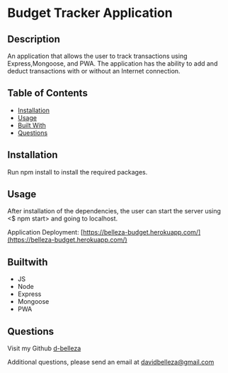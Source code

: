 # Budget Tracker Application

## Description
An application that allows the user to track transactions using Express,Mongoose, and PWA. The application has the ability to add and deduct transactions with or without an Internet connection. 

## Table of Contents
* [Installation](#installation)
* [Usage](#usage)
* [Built With](#builtwith)
* [Questions](#questions)
    
## Installation
Run npm install to install the required packages.

## Usage
After installation of the dependencies, the user can start the server using <$ npm start> and going to localhost.

Application Deployment:
[https://belleza-budget.herokuapp.com/](https://belleza-budget.herokuapp.com/)

## Builtwith
* JS
* Node
* Express
* Mongoose
* PWA

## Questions
Visit my Github
[d-belleza](https://github.com/d-belleza)

Additional questions, please send an email at
[davidbelleza@gmail.com](mailto:davidbelleza@gmail.com)